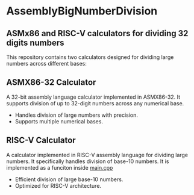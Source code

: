 # AssemblyBigNumberDivision
## ASMx86 and RISC-V calculators for dividing 32 digits numbers
This repository contains two calculators designed for dividing large numbers across different bases:

## ASMX86-32 Calculator
A 32-bit assembly language calculator implemented in ASMX86-32. It supports division of up to 32-digit numbers across any numerical base.
* Handles division of large numbers with precision.
* Supports multiple numerical bases.

## RISC-V Calculator
A calculator implemented in RISC-V assembly language for dividing large numbers. It specifically handles division of base-10 numbers. It is implemented as a funciton inside [main.cpp](ASMx86-32/main.cpp)
* Efficient division of large base-10 numbers.
* Optimized for RISC-V architecture.
